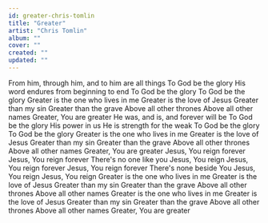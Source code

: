 ```yaml
---
id: greater-chris-tomlin
title: "Greater"
artist: "Chris Tomlin"
album: ""
cover: ""
created: ""
updated: ""
---
```


From him, through him, and to him are all things
To God be the glory
His word endures from beginning to end
To God be the glory
To God be the glory
Greater is the one who lives in me
Greater is the love of Jesus
Greater than my sin
Greater than the grave
Above all other thrones
Above all other names
Greater, You are greater
He was, and is, and forever will be
To God be the glory
His power in us
He is strength for the weak
To God be the glory
To God be the glory
Greater is the one who lives in me
Greater is the love of Jesus
Greater than my sin
Greater than the grave
Above all other thrones
Above all other names
Greater, You are greater
Jesus, You reign forever
Jesus, You reign forever
There's no one like you
Jesus, You reign
Jesus, You reign forever
Jesus, You reign forever
There's none beside You
Jesus, You reign
Jesus, You reign
Greater is the one who lives in me
Greater is the love of Jesus
Greater than my sin
Greater than the grave
Above all other thrones
Above all other names
Greater is the one who lives in me
Greater is the love of Jesus
Greater than my sin
Greater than the grave
Above all other thrones
Above all other names
Greater, You are greater